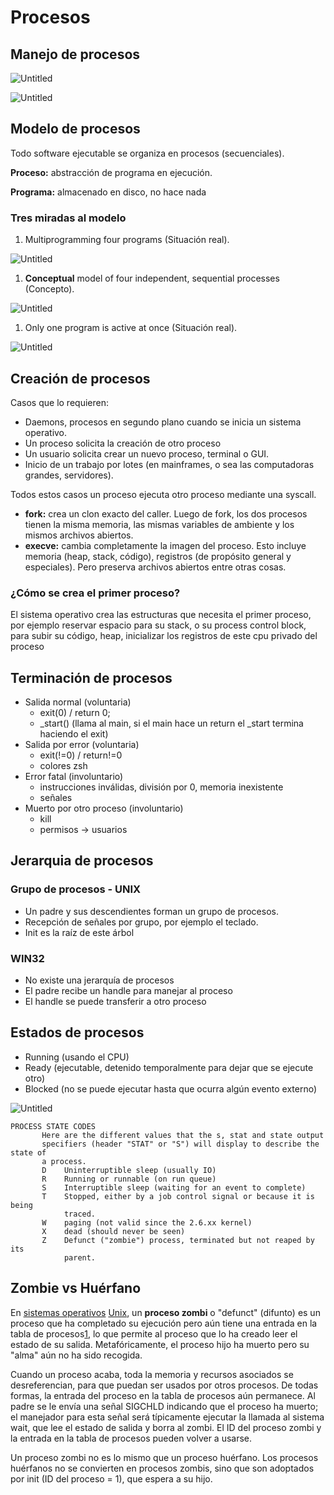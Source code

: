 # Procesos
## Manejo de procesos

![Untitled](https://s3-us-west-2.amazonaws.com/secure.notion-static.com/c9fa10a8-36be-4e70-b7ab-c8ba1d07d673/Untitled.png)

![Untitled](https://s3-us-west-2.amazonaws.com/secure.notion-static.com/208a100f-38c2-4733-8c11-766b15399516/Untitled.png)

## Modelo de procesos

Todo software ejecutable se organiza en procesos (secuenciales).

**Proceso:** abstracción de programa en ejecución.

**Programa:** almacenado en disco, no hace nada

### Tres miradas al modelo

1. Multiprogramming four programs (Situación real).

![Untitled](https://s3-us-west-2.amazonaws.com/secure.notion-static.com/72bed0d9-8337-421e-b399-f29413f78d08/Untitled.png)

1. **Conceptual** model of four independent, sequential processes (Concepto).

![Untitled](https://s3-us-west-2.amazonaws.com/secure.notion-static.com/6b8ed4d8-ae78-48a1-af59-31aff0244f7e/Untitled.png)

1. Only one program is active at once (Situación real).

![Untitled](https://s3-us-west-2.amazonaws.com/secure.notion-static.com/8d26f11f-ac37-4e20-89b5-c4eb3570253e/Untitled.png)

## Creación de procesos

Casos que lo requieren:

- Daemons, procesos en segundo plano cuando se inicia un sistema operativo.
- Un proceso solicita la creación de otro proceso
- Un usuario solicita crear un nuevo proceso, terminal o GUI.
- Inicio de un trabajo por lotes (en mainframes, o sea las computadoras grandes, servidores).

Todos estos casos un proceso ejecuta otro proceso mediante una syscall.

- **fork:** crea un clon exacto del caller. Luego de fork, los dos procesos tienen la misma memoria, las mismas variables de ambiente y los mismos archivos abiertos.
- **execve:** cambia completamente la imagen del proceso. Esto incluye memoria (heap, stack, código), registros (de propósito general y especiales). Pero preserva archivos abiertos entre otras cosas.

### ¿Cómo se crea el primer proceso?

El sistema operativo crea las estructuras que necesita el primer proceso, por ejemplo reservar espacio para su stack, o su process control block, para subir su código, heap, inicializar los registros de este cpu privado del proceso

## Terminación de procesos

- Salida normal (voluntaria)
    - exit(0) / return 0;
    - _start() (llama al main, si el main hace un return el _start termina haciendo el exit)
- Salida por error (voluntaria)
    - exit(!=0) / return!=0
    - colores zsh
- Error fatal (involuntario)
    - instrucciones inválidas, división por 0, memoria inexistente
    - señales
- Muerto por otro proceso (involuntario)
    - kill
    - permisos → usuarios

## Jerarquia de procesos

### Grupo de procesos - UNIX

- Un padre y sus descendientes forman un grupo de procesos.
- Recepción de señales por grupo, por ejemplo el teclado.
- Init es la raíz de este árbol

### WIN32

- No existe una jerarquía de procesos
- El padre recibe un handle para manejar al proceso
- El handle se puede transferir a otro proceso

## Estados de procesos

- Running (usando el CPU)
- Ready (ejecutable, detenido temporalmente para dejar que se ejecute otro)
- Blocked (no se puede ejecutar hasta que ocurra algún evento externo)

![Untitled](https://s3-us-west-2.amazonaws.com/secure.notion-static.com/e018e6a7-098a-4862-90cf-b13d9d508e21/Untitled.png)

```
PROCESS STATE CODES
       Here are the different values that the s, stat and state output
       specifiers (header "STAT" or "S") will display to describe the state of
       a process.
       D    Uninterruptible sleep (usually IO)
       R    Running or runnable (on run queue)
       S    Interruptible sleep (waiting for an event to complete)
       T    Stopped, either by a job control signal or because it is being
            traced.
       W    paging (not valid since the 2.6.xx kernel)
       X    dead (should never be seen)
       Z    Defunct ("zombie") process, terminated but not reaped by its
            parent.
```

## Zombie vs Huérfano

En [sistemas operativos](https://es.wikipedia.org/wiki/Sistema_operativo) [Unix](https://es.wikipedia.org/wiki/Unix), un **proceso zombi** o "defunct" (difunto) es un proceso que ha completado su ejecución pero aún tiene una entrada en la tabla de procesos[1](https://es.wikipedia.org/wiki/Proceso_zombie#cite_note-1), lo que permite al proceso que lo ha creado leer el estado de su salida. Metafóricamente, el proceso hijo ha muerto pero su "alma" aún no ha sido recogida.

Cuando un proceso acaba, toda la memoria y recursos asociados se desreferencian, para que puedan ser usados por otros procesos. De todas formas, la entrada del proceso en la tabla de procesos aún permanece. Al padre se le envía una señal SIGCHLD indicando que el proceso ha muerto; el manejador para esta señal será típicamente ejecutar la llamada al sistema wait, que lee el estado de salida y borra al zombi. El ID del proceso zombi y la entrada en la tabla de procesos pueden volver a usarse.

Un proceso zombi no es lo mismo que un proceso huérfano. Los procesos huérfanos no se convierten en procesos zombis, sino que son adoptados por init (ID del proceso = 1), que espera a su hijo.